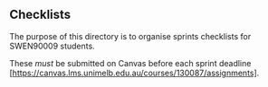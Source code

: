 ## Checklists

The purpose of this directory is to organise sprints checklists for SWEN90009 students.

These *must* be submitted on Canvas before each sprint deadline [https://canvas.lms.unimelb.edu.au/courses/130087/assignments].
